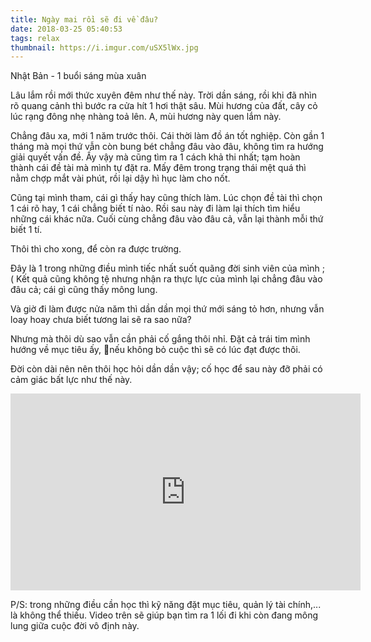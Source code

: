 ```yaml
---
title: Ngày mai rồi sẽ đi về đâu?
date: 2018-03-25 05:40:53
tags: relax
thumbnail: https://i.imgur.com/uSX5lWx.jpg
---
```


Nhật Bản - 1 buổi sáng mùa xuân

Lâu lắm rồi mới thức xuyên đêm như thế này. Trời dần sáng, rồi khi đã nhìn rõ quang cảnh thì bước ra cửa hít 1 hơi thật sâu. Mùi hương của đất, cây cỏ lúc rạng đông nhẹ nhàng toả lên. A, mùi hương này quen lắm này. 

<!-- more -->

Chẳng đâu xa, mới 1 năm trước thôi. Cái thời làm đồ án tốt nghiệp. Còn gần 1 tháng mà mọi thứ vẫn còn bung bét chẳng đâu vào đâu, không tìm ra hướng giải quyết vấn đề.
Ấy vậy mà cũng tìm ra 1 cách khả thi nhất; tạm hoàn thành cái đề tài mà mình tự đặt ra. Mấy đêm trong trạng thái mệt quá thì nằm chợp mắt vài phút, rồi lại dậy hì hục làm cho nốt.

Cũng tại mình tham, cái gì thấy hay cũng thích làm. Lúc chọn đề tài thì chọn 1 cái rõ hay, 1 cái chẳng biết tí nào. Rồi sau này đi làm lại thích tìm hiểu những cái khác nữa. Cuối cùng chẳng đâu vào đâu cả, vẫn lại thành mỗi thứ biết 1 tí. 

Thôi thì cho xong, để còn ra được trường.

Đây là 1 trong những điều mình tiếc nhất suốt quãng đời sinh viên của mình ;( Kết quả cũng không tệ nhưng nhận ra thực lực của mình lại chẳng đâu vào đâu cả; cái gì cũng thấy mông lung.

Và giờ đi làm được nửa năm thì dần dần mọi thứ mới sáng tỏ hơn, nhưng vẫn loay hoay chưa biết tương lai sẽ ra sao nữa? 

Nhưng mà thôi dù sao vẫn cần phải cố gắng thôi nhỉ. Đặt cả trái tim mình hướng về mục tiêu ấy, nếu không bỏ cuộc thì sẽ có lúc đạt được thôi.

Đời còn dài nên nên thôi học hỏi dần dần vậy; cố học để sau này đỡ phải có cảm giác bất lực như thế này.

<iframe width="560" height="315" src="https://www.youtube.com/embed/PcZXAoqgXpE" frameborder="0" allow="autoplay; encrypted-media" allowfullscreen></iframe>

P/S: trong những điều cần học thì kỹ năng đặt mục tiêu, quản lý tài chính,... là không thể thiếu.  Video trên sẽ giúp bạn tìm ra 1 lối đi khi còn đang mông lung giữa cuộc đời vô định này.